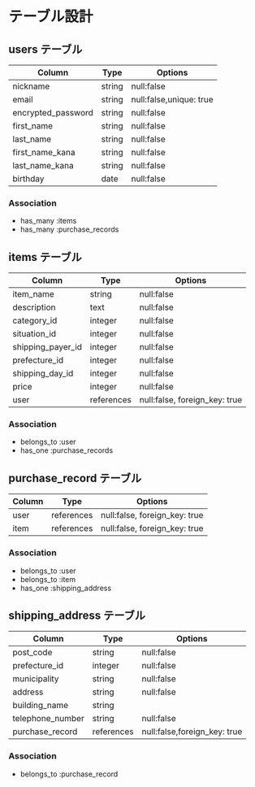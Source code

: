# テーブル設計

## users テーブル

| Column             | Type   | Options                 | 
| ------------------ | ------ | ----------------------- | 
| nickname           | string | null:false              | 
| email              | string | null:false,unique: true | 
| encrypted_password | string | null:false              | 
| first_name         | string | null:false              | 
| last_name          | string | null:false              | 
| first_name_kana    | string | null:false              | 
| last_name_kana     | string | null:false              | 
| birthday           | date   | null:false              | 

### Association

- has_many :items
- has_many :purchase_records

## items テーブル

| Column            | Type       | Options                       | 
| ----------------- | ---------- | ----------------------------- | 
| item_name         | string     | null:false                    | 
| description       | text       | null:false                    | 
| category_id       | integer    | null:false                    | 
| situation_id      | integer    | null:false                    | 
| shipping_payer_id | integer    | null:false                    | 
| prefecture_id     | integer    | null:false                    | 
| shipping_day_id   | integer    | null:false                    | 
| price             | integer    | null:false                    | 
| user              | references | null:false, foreign_key: true | 

### Association

- belongs_to :user
- has_one :purchase_records

##  purchase_record テーブル

| Column | Type       | Options                       | 
| ------ | ---------- | ----------------------------- | 
| user   | references | null:false, foreign_key: true | 
| item   | references | null:false, foreign_key: true | 

### Association

- belongs_to :user
- belongs_to :item
- has_one :shipping_address

##  shipping_address テーブル

| Column           | Type       | Options                      | 
| ---------------- | ---------- | ---------------------------- | 
| post_code        | string     | null:false                   | 
| prefecture_id    | integer    | null:false                   | 
| municipality     | string     | null:false                   | 
| address          | string     | null:false                   | 
| building_name    | string     |                              | 
| telephone_number | string     | null:false                   | 
| purchase_record  | references | null:false,foreign_key: true | 

### Association
- belongs_to :purchase_record

